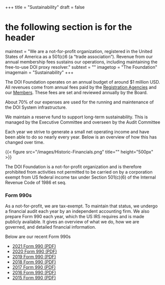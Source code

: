 +++
title = "Sustainability"
draft = false
# the following section is for the header
maintext = "We are a not-for-profit organization, registered in the United States of America as a 501(c)6 (a “trade association”). Revenue from our annual membership fees sustains our operations, including maintaining the free-to-use DOI proxy resolver."
subtext = ""
imagetop = "The Foundation"
imagemain = "Sustainability"
+++


The DOI Foundation operates on an annual budget of around $1 million USD. All revenues come from annual fees paid by the [Registration Agencies](/the-community/existing-registration-agencies/) and our [Members](/the-community/who-are-the-members/). These fees are set and reviewed annually by the Board.

About 70% of our expenses are used for the running and maintenance of the DOI System infrastructure.

We maintain a reserve fund to support long-term sustainability. This is managed by the Executive Committee and overseen by the Audit Committee

Each year we strive to generate a small net operating income and have been able to do so nearly every year. Below is an overview of how this has changed over time.

{{< figure src="/images/Historic-Financials.png" title="" height="500px" >}}

The DOI Foundation is a not-for-profit organization and is therefore prohibited from activities not permitted to be carried on by a corporation exempt from US federal income tax under Section 501(c)(6) of the Internal Revenue Code of 1986 et seq.

### Form 990s
As a not-for-profit, we are tax-exempt. To maintain that status, we undergo a financial audit each year by an independent accounting firm. We also prepare Form 990 each year, which the US IRS requires and is made publicly available. It gives an overview of what we do, how we are governed, and detailed financial information.

Below are our recent Form 990s

- [2021 Form 990 (PDF)](/resources/US990-Filing-Copy-DOI-2021.pdf)
- [2020 Form 990 (PDF)](/resources/US-990-Filing-Copy-DOI-2020.pdf)
- [2019 Form 990 (PDF)](/resources/US-990-Filing-Copy-DOI-2019.pdf)
- [2018 Form 990 (PDF)](/resources/US-990-Filing-Copy-DOI-2018.pdf)
- [2017 Form 990 (PDF)](/resources/US-990-Filing-Copy-DOI-2017.pdf)
- [2016 Form 990 (PDF)](/resources/US-990-Filing-Copy-DOI-2016.pdf)
- [2015 Form 990 (PDF)](/resources/US-990-Filing-Copy-DOI-2015.pdf)
